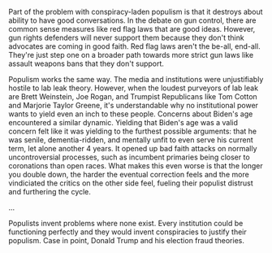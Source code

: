 Part of the problem with conspiracy-laden populism is that it destroys about ability to have good conversations. In the debate on gun control, there are common sense measures like red flag laws that are good ideas. However, gun rights defenders will never support them because they don't think advocates are coming in good faith. Red flag laws aren't the be-all, end-all. They're just step one on a broader path towards more strict gun laws like assault weapons bans that they
don't support.

Populism works the same way. The media and institutions were unjustifiably hostile to lab leak theory. However, when the loudest purveyors of lab leak are Brett Weinstein, Joe Rogan, and Trumpist Republicans like Tom Cotton and Marjorie Taylor Greene, it's understandable why no institutional power wants to yield even an inch to these people. Concerns about Biden's age encountered a similar dynamic. Yielding that Biden's age was a valid concern felt like it was yielding to the furthest possible arguments: that he was senile, dementia-ridden, and mentally unfit to even serve his current term, let alone another 4 years. It opened up bad faith attacks on normally uncontroversial processes, such as incumbent primaries being closer to coronations than open races. What makes this even worse is that the longer you double down, the harder the eventual correction feels and the more vindiciated the critics on the other side feel, fueling their populist distrust and furthering the cycle.

...

Populists invent problems where none exist. Every institution could be functioning perfectly and they would invent conspiracies to justify their populism. Case in point, Donald Trump and his election fraud theories.